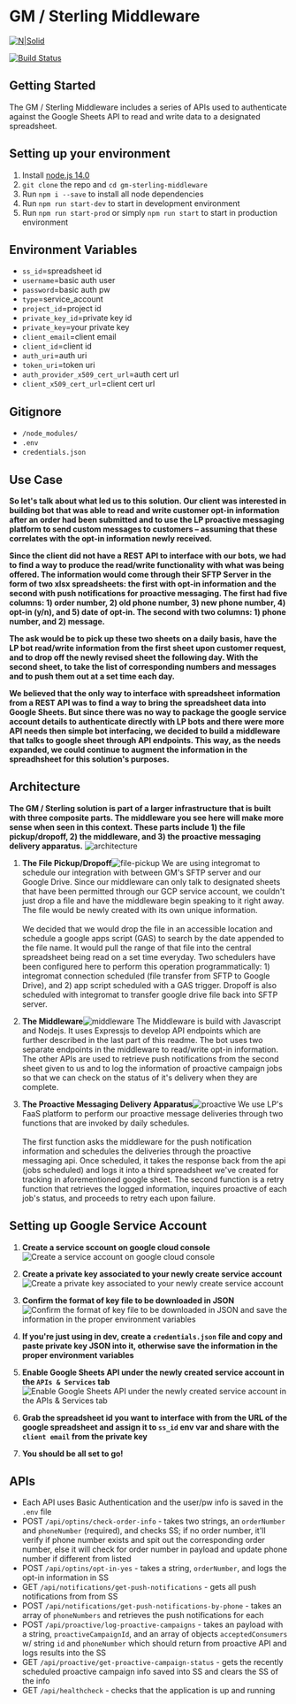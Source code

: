 # GM / Sterling Middleware
[![N|Solid](https://cdn2.downdetector.com/static/uploads/logo/liveperson-logo.png)](https://liveperson.com/)  
  
[![Build Status](https://travis-ci.org/joemccann/dillinger.svg?branch=master)]()  
  
## Getting Started
The GM / Sterling Middleware includes a series of APIs used to authenticate against the Google Sheets API to read and write data to a designated spreadsheet.  
  
## Setting up your environment
1. Install [node.js 14.0](https://nodejs.org/en/download/)
2. `git clone` the repo and `cd gm-sterling-middleware`
2. Run `npm i --save` to install all node dependencies
3. Run `npm run start-dev` to start in development environment
4. Run `npm run start-prod` or simply `npm run start` to start in production environment  
  
## Environment Variables
* `ss_id`=spreadsheet id
* `username`=basic auth user
* `password`=basic auth pw
* `type`=service_account
* `project_id`=project id
* `private_key_id`=private key id
* `private_key`=your private key
* `client_email`=client email
* `client_id`=client id
* `auth_uri`=auth uri
* `token_uri`=token uri
* `auth_provider_x509_cert_url`=auth cert url
* `client_x509_cert_url`=client cert url  
  
## Gitignore
* `/node_modules/`
* `.env`
* `credentials.json`  

## Use Case
**So let's talk about what led us to this solution. Our client was interested in building bot that was able to read and write customer opt-in information after an order had been submitted and to use the LP proactive messaging platform to send custom messages to customers – assuming that these correlates with the opt-in information newly received.** 

**Since the client did not have a REST API to interface with our bots, we had to find a way to produce the read/write functionality with what was being offered. The information would come through their SFTP Server in the form of two xlsx spreadsheets: the first with opt-in information and the second with push notifications for proactive messaging. The first had five columns: 1) order number, 2) old phone number, 3) new phone number, 4) opt-in (y/n), and 5) date of opt-in. The second with two columns: 1) phone number, and 2) message.**

**The ask would be to pick up these two sheets on a daily basis, have the LP bot read/write information from the first sheet upon customer request, and to drop off the newly revised sheet the following day. With the second sheet, to take the list of corresponding numbers and messages and to push them out at a set time each day.**

**We believed that the only way to interface with spreadsheet information from a REST API was to find a way to bring the spreadsheet data into Google Sheets. But since there was no way to package the google service account details to authenticate directly with LP bots and there were more API needs then simple bot interfacing, we decided to build a middleware that talks to google sheet through API endpoints. This way, as the needs expanded, we could continue to augment the information in the spreadhsheet for this solution's purposes.**

## Architecture
**The GM / Sterling solution is part of a larger infrastructure that is built with three composite parts. The middleware you see here will make more sense when seen in this context. These parts include 1) the file pickup/dropoff, 2) the middleware, and 3) the proactive messaging delivery apparatus.**
![architecture](./static/GM_Sterling(4).png)

1. **The File Pickup/Dropoff**![file-pickup](./static/GM_Sterling(2).png)
We are using integromat to schedule our integration with between GM's SFTP server and our Google Drive. Since our middleware can only talk to designated sheets that have been permitted through our GCP service account, we couldn't just drop a file and have the middleware begin speaking to it right away. The file would be newly created with its own unique information.<br/><br/>We decided that we would drop the file in an accessible location and schedule a google apps script (GAS) to search by the date appended to the file name. It would pull the range of that file into the central spreadsheet being read on a set time everyday. Two schedulers have been configured here to perform this operation programmatically: 1) integromat connection scheduled (file transfer from SFTP to Google Drive), and 2) app script scheduled with a GAS trigger. Dropoff is also scheduled with integromat to transfer google drive file back into SFTP server. 

2. **The Middleware**![middleware](./static/GM_Sterling(1).png)
The Middleware is build with Javascript and Nodejs. It uses Expressjs to develop API endpoints which are further described in the last part of this readme. The bot uses two separate endpoints in the middleware to read/write opt-in information. The other APIs are used to retrieve push notifications from the second sheet given to us and to log the information of proactive campaign jobs so that we can check on the status of it's delivery when they are complete. 

3. **The Proactive Messaging Delivery Apparatus**![proactive](./static/GM_Sterling(3).png)
We use LP's FaaS platform to perform our proactive message deliveries through two functions that are invoked by daily schedules.<br/><br/>The first function asks the middleware for the push notification information and schedules the deliveries through the proactive messaging api. Once scheduled, it takes the response back from the api (jobs scheduled) and logs it into a third spreadsheet we've created for tracking in aforementioned google sheet. The second function is a retry function that retrieves the logged information, inquires proactive of each job's status, and proceeds to retry each upon failure. 

## Setting up Google Service Account
1. **Create a service sccount on google cloud console**  
![Create a service account on google cloud console](./static/create-service-acct.png)  
  
2. **Create a private key associated to your newly create service account**  
![Create a private key associated to your newly create service account](./static/create-service-acct-2.png)  
  
3. **Confirm the format of key file to be downloaded in JSON**  
![Confirm the format of key file to be downloaded in JSON and save the information in the proper environment variables](./static/create-service-acct-3.png)  

4. **If you're just using in dev, create a `credentials.json` file and copy and paste private key JSON into it, otherwise save the information in the proper environment variables**  

5. **Enable Google Sheets API under the newly created service account in the `APIs & Services` tab**  
![Enable Google Sheets API under the newly created service account in the APIs & Services tab](./static/create-service-acct-4.png)  
  
6. **Grab the spreadsheet id you want to interface with from the URL of the google spreadsheet and assign it to `ss_id` env var and share with the `client email` from the private key**  

7. **You should be all set to go!**

## APIs
* Each API uses Basic Authentication and the user/pw info is saved in the `.env` file
* POST `/api/optins/check-order-info` - takes two strings, an `orderNumber` and `phoneNumber` (required), and checks SS; if no order number, it'll verify if phone number exists and spit out the corresponding order number, else it will check for order number in payload and update phone number if different from listed 
* POST `/api/optins/opt-in-yes` - takes a string, `orderNumber`, and logs the opt-in information in SS
* GET `/api/notifications/get-push-notifications` - gets all push notifications from from SS
* POST `/api/notifications/get-push-notifications-by-phone` - takes an array of `phoneNumbers` and retrieves the push notifications for each
* POST `/api/proactive/log-proactive-campaigns` - takes an payload with a string, `proactiveCampaignId`, and an array of objects `acceptedConsumers` w/ string `id` and `phoneNumber` which should return from proactive API and logs results into the SS
* GET `/api/proactive/get-proactive-campaign-status` - gets the recently scheduled proactive campaign info saved into SS and clears the SS of the info
* GET `/api/healthcheck` - checks that the application is up and running